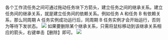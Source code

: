 各个工作流任务之间可通过拖动任务块下方箭头，建立任务之间的继承关系。建立任务间的继承关系，就是建立任务间的依赖关系。例如任务 A 和任务 B 有依赖关系，那么同周期 A 任务实例成功运行后，同周期 B 任务实例才会开始运行，否则为等待下发状态。
![](http://imgcache.tcecqpoc.fsphere.cn/image/mc.qcloudimg.com/static/img/7f6b447ad7d02258623c421985919a35/image.png)
如果要删除某个继承关系，只需将鼠标移动到该继承关系相应的箭头，右键单击【删除】即可。
![](http://imgcache.tcecqpoc.fsphere.cn/image/mc.qcloudimg.com/static/img/25b30333c3581d520ecd6456962ba6ee/image.png)